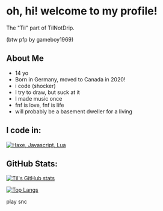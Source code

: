 <!--this is a baldi reference btw, thanks for the 3 people that got it-->
# oh, hi! welcome to my profile!

The "Til" part of TilNotDrip.

(btw pfp by gameboy1969)

## About Me
 - 14 yo
 - Born in Germany, moved to Canada in 2020!
 - i code (shocker) <!--holy crap!-->
 - I try to draw, but suck at it
 - I made music once
 - fnf is love, fnf is life <!--fnf is what got me into haxe btw, i did scratch before dat-->
 - will probably be a basement dweller for a living

## I code in:
[![Haxe, Javascript, Lua](https://skillicons.dev/icons?i=haxe,javascript,lua&theme=dark)](https://skillicons.dev)

## GitHub Stats:

[![Til's GitHub stats](https://github-readme-stats.vercel.app/api?username=TechnikTil)](https://github.com/anuraghazra/github-readme-stats)

[![Top Langs](https://github-readme-stats.vercel.app/api/top-langs/?username=TechnikTil&layout=pie)](https://github.com/anuraghazra/github-readme-stats)

play snc
